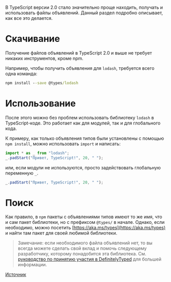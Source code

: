 В TypeScript версии 2.0 стало значительно проще находить, получать и использовать файлы объявлений.
Данный раздел подробно описывает, как все это делается.

# Скачивание

Получение файлов объявлений в TypeScript 2.0 и выше не требует никаких инструментов, кроме npm.

Например, чтобы получить объявления для `lodash`, требуется всего одна команда:

```cmd
npm install --save @types/lodash
```

# Использование

После этого можно без проблем использовать библиотеку `lodash` в TypeScript-коде.
Это работает как для модулей, так и для глобального кода.

К примеру, как только объявления типов были установлены с помощью `npm install`, можно использовать `import` и написать:

```ts
import * as _ from "lodash";
_.padStart("Привет, TypeScript!", 20, " ");
```

или, если модули не используются, просто задействовать глобальную переменную `_`.

```ts
_.padStart("Привет, TypeScript!", 20, " ");
```

# Поиск

Как правило, в `npm` пакеты с объявлениями типов имеют то же имя, что и сам пакет библиотеки, но с префиксом `@types/` в начале. Однако, если необходимо, можно посетить [https://aka.ms/types](https://aka.ms/types) и найти там пакет для своей любимой библиотеки.

> Замечание: если необходимого файла объявлений нет, то вы всегда можете сделать свой вклад и помочь следующему разработчику, которому понадобится эта библиотека.
> См. [руководство по принятию участия в DefinitelyTyped](http://definitelytyped.org/guides/contributing.html) для большей информации.

[Источник](http://typescript-lang.ru/docs/declaration%20files/Consumption.html)